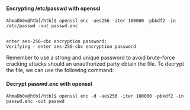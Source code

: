 
#### Encrypting /etc/passwd with openssl
```shell-session
AhmaDb0x@htb[/htb]$ openssl enc -aes256 -iter 100000 -pbkdf2 -in /etc/passwd -out passwd.enc
```

```shell-session

enter aes-256-cbc encryption password:                                                         
Verifying - enter aes-256-cbc encryption password
```

Remember to use a strong and unique password to avoid brute-force cracking attacks should an unauthorized party obtain the file. To decrypt the file, we can use the following command:

#### Decrypt passwd.enc with openssl
```shell-session
AhmaDb0x@htb[/htb]$ openssl enc -d -aes256 -iter 100000 -pbkdf2 -in passwd.enc -out passwd                    
```

